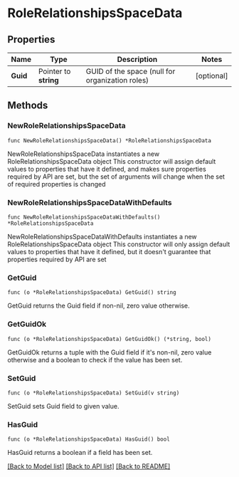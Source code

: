 # RoleRelationshipsSpaceData

## Properties

Name | Type | Description | Notes
------------ | ------------- | ------------- | -------------
**Guid** | Pointer to **string** | GUID of the space (null for organization roles) | [optional] 

## Methods

### NewRoleRelationshipsSpaceData

`func NewRoleRelationshipsSpaceData() *RoleRelationshipsSpaceData`

NewRoleRelationshipsSpaceData instantiates a new RoleRelationshipsSpaceData object
This constructor will assign default values to properties that have it defined,
and makes sure properties required by API are set, but the set of arguments
will change when the set of required properties is changed

### NewRoleRelationshipsSpaceDataWithDefaults

`func NewRoleRelationshipsSpaceDataWithDefaults() *RoleRelationshipsSpaceData`

NewRoleRelationshipsSpaceDataWithDefaults instantiates a new RoleRelationshipsSpaceData object
This constructor will only assign default values to properties that have it defined,
but it doesn't guarantee that properties required by API are set

### GetGuid

`func (o *RoleRelationshipsSpaceData) GetGuid() string`

GetGuid returns the Guid field if non-nil, zero value otherwise.

### GetGuidOk

`func (o *RoleRelationshipsSpaceData) GetGuidOk() (*string, bool)`

GetGuidOk returns a tuple with the Guid field if it's non-nil, zero value otherwise
and a boolean to check if the value has been set.

### SetGuid

`func (o *RoleRelationshipsSpaceData) SetGuid(v string)`

SetGuid sets Guid field to given value.

### HasGuid

`func (o *RoleRelationshipsSpaceData) HasGuid() bool`

HasGuid returns a boolean if a field has been set.


[[Back to Model list]](../README.md#documentation-for-models) [[Back to API list]](../README.md#documentation-for-api-endpoints) [[Back to README]](../README.md)



